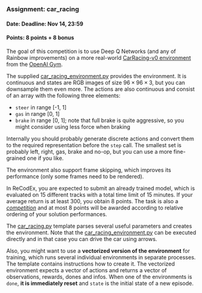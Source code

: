 ### Assignment: car_racing
#### Date: Deadline: Nov 14, 23:59
#### Points: 8 points + 8 bonus

The goal of this competition is to use Deep Q Networks (and any of Rainbow improvements)
on a more real-world [CarRacing-v0 environment](https://gym.openai.com/envs/CarRacing-v0)
from the [OpenAI Gym](https://gym.openai.com/).

The supplied [car_racing_environment.py](https://github.com/ufal/npfl122/tree/past-2122/labs/05/car_racing_environment.py)
provides the environment. It is continuous and states are RGB images of size
$96×96×3$, but you can downsample them even more. The actions
are also continuous and consist of an array with the following three elements:
- `steer` in range [-1, 1]
- `gas` in range [0, 1]
- `brake` in range [0, 1]; note that full brake is quite aggressive, so you
  might consider using less force when braking

Internally you should probably generate discrete actions and convert them to the
required representation before the `step` call. The smallest set is probably
left, right, gas, brake and no-op, but you can use a more fine-grained one if
you like.

The environment also support frame skipping, which improves its performance (only
some frames need to be rendered).

In ReCodEx, you are expected to submit an already trained model,
which is evaluated on 15 different tracks with a total time
limit of 15 minutes. If your average return is at least 300, you obtain
8 points. The task is also a [_competition_](https://ufal.mff.cuni.cz/courses/npfl122/2122-winter#competitions)
and at most 8 points will be awarded according to relative ordering of your
solution performances.

The [car_racing.py](https://github.com/ufal/npfl122/tree/past-2122/labs/05/car_racing.py)
template parses several useful parameters and creates the environment.
Note that the [car_racing_environment.py](https://github.com/ufal/npfl122/tree/past-2122/labs/05/car_racing_environment.py)
can be executed directly and in that case you can drive the car using arrows.

Also, you might want to use a **vectorized version of the environment** for
training, which runs several individual environments in separate processes.
The template contains instructions how to create it. The vectorized environment
expects a vector of actions and returns a vector of observations, rewards, dones
and infos. When one of the environments is `done`, **it is immediately reset** and
`state` is the initial state of a new episode.
